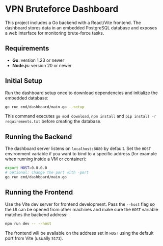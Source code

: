 # VPN Bruteforce Dashboard

This project includes a Go backend with a React/Vite frontend. The dashboard stores data in an embedded PostgreSQL database and exposes a web interface for monitoring brute-force tasks.

## Requirements

- **Go**: version 1.23 or newer
- **Node.js**: version 20 or newer

## Initial Setup

Run the dashboard setup once to download dependencies and initialize the embedded database:

```bash
go run cmd/dashboard/main.go --setup
```

This command executes `go mod download`, `npm install` and `pip install -r requirements.txt` before creating the database.

## Running the Backend

The dashboard server listens on `localhost:8080` by default. Set the `HOST` environment variable if you want to bind to a specific address (for example when running inside a VM or container):

```bash
export HOST=0.0.0.0
# optional: change the port with -port
go run cmd/dashboard/main.go
```

## Running the Frontend

Use the Vite dev server for frontend development. Pass the `--host` flag so the UI can be opened from other machines and make sure the `HOST` variable matches the backend address:

```bash
npm run dev -- --host
```

The frontend will be available on the address set in `HOST` using the default port from Vite (usually `5173`).
